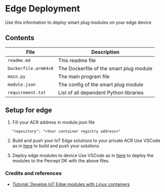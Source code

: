 # Edge Deployment
Use this information to deploy smart plug modules on your edge device

## Contents 

| File             | Description                                                   |
|-------------------------|---------------------------------------------------------------|
| `readme.md`             | This readme file                                              |
| `Dockerfile.arm64v8`    | The Dockerfile of the smart plug module                       |
| `main.py`               | The main program file                                         |
| `module.json`           | The config of the smart plug module                           |
| `requirement.txt`       | List of all dependent Python libraries                        |

## Setup for edge

1. Fill your ACR address in module.json file
```
   "repository": "<Your container registry address>"
```
2. Build and push your IoT Edge solutions to your private ACR 
Use VSCode as in [here](https://docs.microsoft.com/en-us/azure/iot-edge/tutorial-develop-for-linux?view=iotedge-2020-11#build-and-push-your-solution) to build and push your solutions

3. Deploy edge modules to device
Use VSCode as in [here](https://docs.microsoft.com/en-us/azure/iot-edge/tutorial-develop-for-linux?view=iotedge-2020-11#deploy-modules-to-device) to deploy the modules to the Percept DK with the above files.


### Credits and references
- [Tutorial: Develop IoT Edge modules with Linux containers](https://docs.microsoft.com/en-us/azure/iot-edge/tutorial-develop-for-linux?view=iotedge-2020-11)
